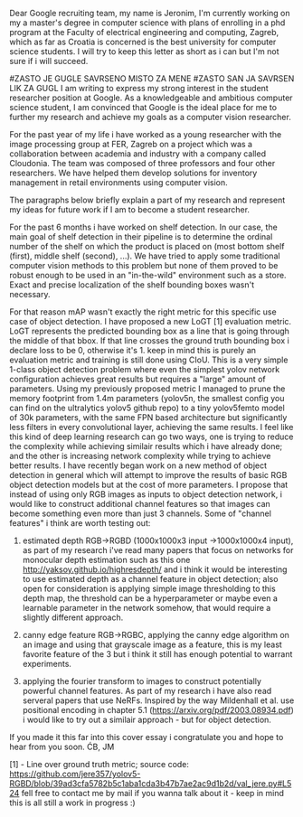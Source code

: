 Dear Google recruiting team, my name is Jeronim, I'm currently working on my a master's degree in computer science with plans of enrolling in a phd program at the Faculty of electrical engineering and computing, Zagreb, which as far as Croatia is concerned is the best university for computer science students.
I will try to keep this letter as short as i can but I'm not sure if i will succeed.

#ZASTO JE GUGLE SAVRSENO MISTO ZA MENE
#ZASTO SAN JA SAVRSEN LIK ZA GUGL
I am writing to express my strong interest in the student researcher position at Google. As a knowledgeable and ambitious computer science student, I am convinced that Google is the ideal place for me to further my research and achieve my goals as a computer vision researcher. 

For the past year of my life i have worked as a young researcher with the image processing group at FER, Zagreb on a project which was a collaboration between academia and industry with a company called Cloudonia. The team was composed of three professors and four other researchers. We have helped them develop solutions for inventory management in retail environments using computer vision.

The paragraphs below briefly explain a part of my research and represent my ideas for future work if I am to become a student researcher.

For the past 6 months i have worked on shelf detection. In our case, the main goal of shelf detection in their pipeline is to determine the ordinal number of the shelf on which the product is placed on (most bottom shelf (first), middle shelf (second), ...). We have tried to apply some traditional computer vision methods to this problem but none of them proved to be robust enough to be used in an "in-the-wild" environment such as a store. Exact and precise localization of the shelf bounding boxes wasn't necessary.

For that reason mAP wasn't exactly the right metric for this specific use case of object detection. I have proposed a new LoGT [1] evaluation metric. LoGT represents the predicted bounding box as a line that is going through the middle of that bbox. If that line crosses the ground truth bounding box i declare loss to be 0, otherwise it's 1. keep in mind this is purely an evaluation metric and training is still done using CIoU.
This is a very simple 1-class object detection problem where even the simplest yolov network configuration achieves great results but requires a "large" amount of parameters.
Using my previously proposed metric I managed to prune the memory footprint from 1.4m parameters (yolov5n, the smallest config you can find on the ultralytics yolov5 github repo) to a tiny yolov5femto model of 30k parameters, with the same FPN based architecture but significantly less filters in every convolutional layer, achieving the same results.
I feel like this kind of deep learning research can go two ways, one is trying to reduce the complexity while achieving similair results which i have already done; and the other is increasing network complexity while trying to achieve better results.
I have recently began work on a new method of object detection in general which will attempt to improve the results of basic RGB object detection models but at the cost of more parameters. I propose that instead of using only RGB images as inputs to object detection network, i would like to construct additional channel features so that images can become something even more than just 3 channels. Some of "channel features" i think are worth testing out:

1. estimated depth RGB->RGBD (1000x1000x3 input ->1000x1000x4 input), as part of my research i've read many papers that focus on networks for monocular depth estimation such as this one http://yaksoy.github.io/highresdepth/ and i think it would be interesting to use estimated depth as a channel feature in object detection; also open for consideration is applying simple image thresholding to this depth map, the threshold can be a hyperparameter or maybe even a learnable parameter in the network somehow, that would require a slightly different approach.

2. canny edge feature RGB->RGBC, applying the canny edge algorithm on an image and using that grayscale image as a feature, this is my least favorite feature of the 3 but i think it still has enough potential to warrant experiments.

3. applying the fourier transform to images to construct potentially powerful channel features. As part of my research i have also read serveral papers that use NeRFs. Inspired by the way Mildenhall et al. use positional encoding in chapter 5.1 (https://arxiv.org/pdf/2003.08934.pdf) i would like to try out a similair approach - but for object detection.


If you made it this far into this cover essay i congratulate you and hope to hear from you soon. ĆB, JM

[1] - Line over ground truth metric; source code: https://github.com/jere357/yolov5-RGBD/blob/39ad3cfa5782b5c1aba1cda3b47b7ae2ac9d1b2d/val_jere.py#L524 fell free to contact me by mail if you wanna talk about it - keep in mind this is all still a work in progress :)
